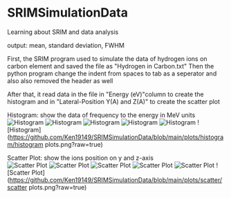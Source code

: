 # SRIMSimulationData
Learning about SRIM and  data analysis

output: mean, standard deviation, FWHM

First, the SRIM program used to simulate the data of hydrogen ions on carbon element and saved the file as "Hydrogen in Carbon.txt"
Then the python program change the indent from spaces to tab as a seperator and also also removed the header as well

After that, it read data in the file in "Energy (eV)"column to create the histogram and in "Lateral-Position Y(A) and Z(A)" to create the scatter plot

Histogram: show the data of frequency to the energy in MeV units  
![Histogram](https://github.com/Ken19149/SRIMSimulationData/blob/main/plots/histogram/histogram.png?raw=true)
![Histogram](https://github.com/Ken19149/SRIMSimulationData/blob/main/plots/histogram/histogram_Carbon.png?raw=true)
![Histogram](https://github.com/Ken19149/SRIMSimulationData/blob/main/plots/histogram/histogram_Copper.png?raw=true)
![Histogram](https://github.com/Ken19149/SRIMSimulationData/blob/main/plots/histogram/histogram_Iron.png?raw=true)
![Histogram](https://github.com/Ken19149/SRIMSimulationData/blob/main/plots/histogram/histogram_Zinc.png?raw=true)
![Histogram](https://github.com/Ken19149/SRIMSimulationData/blob/main/plots/histogram/histogram plots.png?raw=true)

Scatter Plot: show the ions position on y and z-axis  
![Scatter Plot](https://github.com/Ken19149/SRIMSimulationData/blob/main/plots/scatter/scatter.png?raw=true)
![Scatter Plot](https://github.com/Ken19149/SRIMSimulationData/blob/main/plots/scatter/scatter_Carbon.png?raw=true)
![Scatter Plot](https://github.com/Ken19149/SRIMSimulationData/blob/main/plots/scatter/scatter_Copper.png?raw=true)
![Scatter Plot](https://github.com/Ken19149/SRIMSimulationData/blob/main/plots/scatter/scatter_Iron.png?raw=true)
![Scatter Plot](https://github.com/Ken19149/SRIMSimulationData/blob/main/plots/scatter/scatter_Zinc.png?raw=true)
![Scatter Plot](https://github.com/Ken19149/SRIMSimulationData/blob/main/plots/scatter/scatter plots.png?raw=true)
